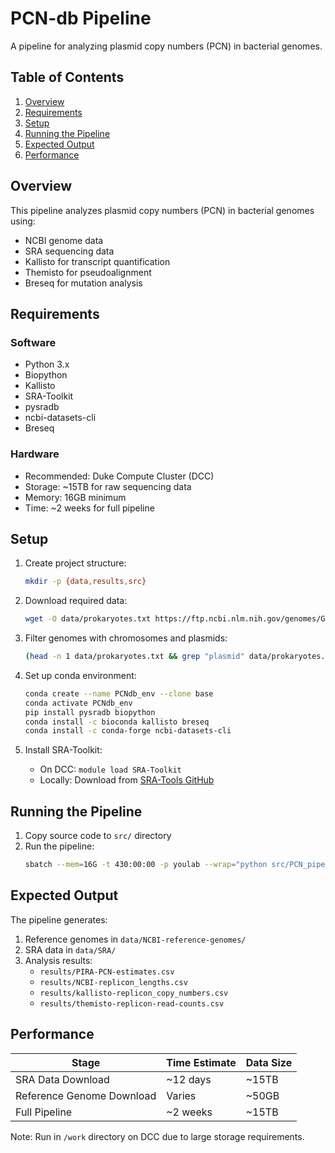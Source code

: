 # PCN-db Pipeline

A pipeline for analyzing plasmid copy numbers (PCN) in bacterial genomes.

## Table of Contents
1. [Overview](#overview)
2. [Requirements](#requirements)
3. [Setup](#setup)
4. [Running the Pipeline](#running-the-pipeline)
5. [Expected Output](#expected-output)
6. [Performance](#performance)

## Overview

This pipeline analyzes plasmid copy numbers (PCN) in bacterial genomes using:
- NCBI genome data
- SRA sequencing data
- Kallisto for transcript quantification
- Themisto for pseudoalignment
- Breseq for mutation analysis

## Requirements

### Software
- Python 3.x
- Biopython
- Kallisto
- SRA-Toolkit
- pysradb
- ncbi-datasets-cli
- Breseq

### Hardware
- Recommended: Duke Compute Cluster (DCC)
- Storage: ~15TB for raw sequencing data
- Memory: 16GB minimum
- Time: ~2 weeks for full pipeline

## Setup

1. Create project structure:
   ```bash
   mkdir -p {data,results,src}
   ```

2. Download required data:
   ```bash
   wget -O data/prokaryotes.txt https://ftp.ncbi.nlm.nih.gov/genomes/GENOME_REPORTS/prokaryotes.txt
   ```

3. Filter genomes with chromosomes and plasmids:
   ```bash
   (head -n 1 data/prokaryotes.txt && grep "plasmid" data/prokaryotes.txt | grep "chromosome") > results/prokaryotes-with-chromosomes-and-plasmids.txt
   ```

4. Set up conda environment:
   ```bash
   conda create --name PCNdb_env --clone base
   conda activate PCNdb_env
   pip install pysradb biopython
   conda install -c bioconda kallisto breseq
   conda install -c conda-forge ncbi-datasets-cli
   ```

5. Install SRA-Toolkit:
   - On DCC: `module load SRA-Toolkit`
   - Locally: Download from [SRA-Tools GitHub](https://github.com/ncbi/sra-tools)

## Running the Pipeline

1. Copy source code to `src/` directory
2. Run the pipeline:
   ```bash
   sbatch --mem=16G -t 430:00:00 -p youlab --wrap="python src/PCN_pipeline.py"
   ```

## Expected Output

The pipeline generates:
1. Reference genomes in `data/NCBI-reference-genomes/`
2. SRA data in `data/SRA/`
3. Analysis results:
   - `results/PIRA-PCN-estimates.csv`
   - `results/NCBI-replicon_lengths.csv`
   - `results/kallisto-replicon_copy_numbers.csv`
   - `results/themisto-replicon-read-counts.csv`

## Performance

| Stage | Time Estimate | Data Size |
|-------|---------------|-----------|
| SRA Data Download | ~12 days | ~15TB |
| Reference Genome Download | Varies | ~50GB |
| Full Pipeline | ~2 weeks | ~15TB |

Note: Run in `/work` directory on DCC due to large storage requirements.
